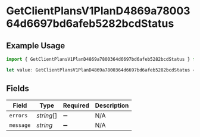 # GetClientPlansV1PlanD4869a7800364d6697bd6afeb5282bcdStatus

## Example Usage

```typescript
import { GetClientPlansV1PlanD4869a7800364d6697bd6afeb5282bcdStatus } from "@dhaba/safepay-ts/models/operations";

let value: GetClientPlansV1PlanD4869a7800364d6697bd6afeb5282bcdStatus = {};
```

## Fields

| Field              | Type               | Required           | Description        |
| ------------------ | ------------------ | ------------------ | ------------------ |
| `errors`           | *string*[]         | :heavy_minus_sign: | N/A                |
| `message`          | *string*           | :heavy_minus_sign: | N/A                |